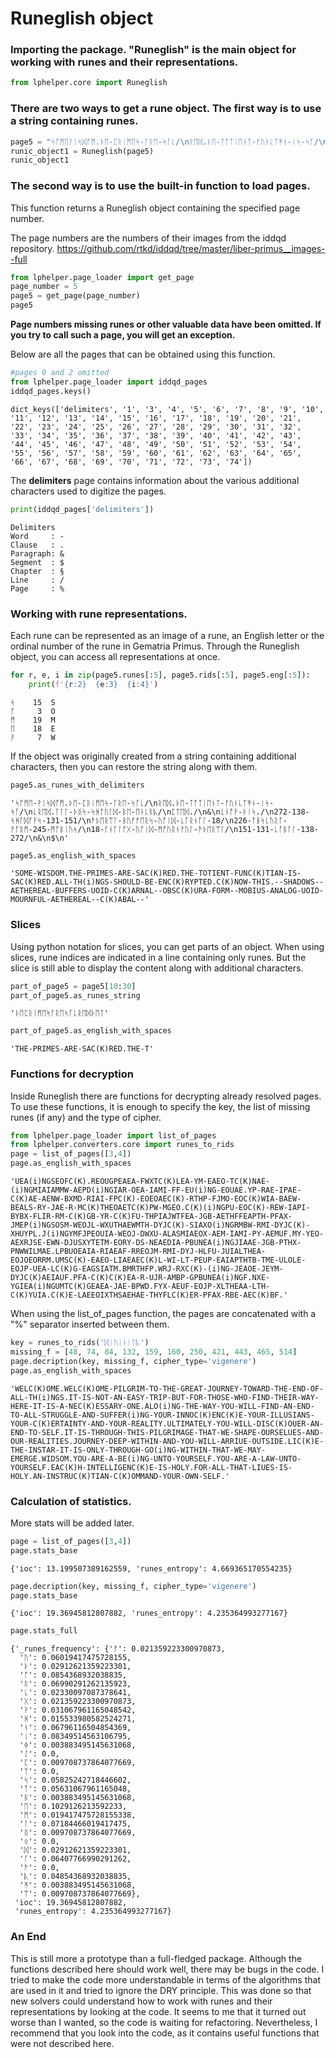 # Runeglish object

### Importing the package. "Runeglish" is the main object for working with runes and their representations.


```python
from lphelper.core import Runeglish
```

### There are two ways to get a rune object. The first way is to use a string containing runes.


```python
page5 = "ᛋᚩᛗᛖᚹᛁᛋᛞᚩᛗ.ᚦᛖ-ᛈᚱᛁᛗᛖᛋ-ᚪᚱᛖ-ᛋᚪᚳ/\nᚱᛖᛞ.ᚦᛖ-ᛏᚩᛏᛁᛖᚾᛏ-ᚠᚢᚾᚳᛏᛡᚾ-ᛁᛋ-ᛋᚪ/\nᚳᚱᛖᛞ"
runic_object1 = Runeglish(page5)
runic_object1
```

### The second way is to use the built-in function to load pages.
This function returns a Runeglish object containing the specified page number. 

The page numbers are the numbers of their images from the iddqd repository.
https://github.com/rtkd/iddqd/tree/master/liber-primus__images--full




```python
from lphelper.page_loader import get_page
page_number = 5
page5 = get_page(page_number)
page5
```

**Page numbers missing runes or other valuable data have been omitted. If you try to call such a page, you will get an exception.**

Below are all the pages that can be obtained using this function.


```python
#pages 0 and 2 omitted
from lphelper.page_loader import iddqd_pages
iddqd_pages.keys()
```




    dict_keys(['delimiters', '1', '3', '4', '5', '6', '7', '8', '9', '10', '11', '12', '13', '14', '15', '16', '17', '18', '19', '20', '21', '22', '23', '24', '25', '26', '27', '28', '29', '30', '31', '32', '33', '34', '35', '36', '37', '38', '39', '40', '41', '42', '43', '44', '45', '46', '47', '48', '49', '50', '51', '52', '53', '54', '55', '56', '57', '58', '59', '60', '61', '62', '63', '64', '65', '66', '67', '68', '69', '70', '71', '72', '73', '74'])



The **delimiters** page contains information about the various additional characters used to digitize the pages.


```python
print(iddqd_pages['delimiters'])
```

    Delimiters
    Word     : -
    Clause   : .
    Paragraph: &
    Segment  : $
    Chapter  : §
    Line     : /
    Page     : %
    
    


### Working with rune representations. 
Each rune can be represented as an image of a rune, an English letter or the ordinal number of the rune in Gematria Primus. 
Through the Runeglish object, you can access all representations at once.


```python
for r, e, i in zip(page5.runes[:5], page5.rids[:5], page5.eng[:5]):
    print(f'{r:2}  {e:3}  {i:4}')
```

    ᛋ    15  S   
    ᚩ     3  O   
    ᛗ    19  M   
    ᛖ    18  E   
    ᚹ     7  W   


If the object was originally created from a string containing additional characters, then you can restore the string along with them.


```python
page5.as_runes_with_delimiters
```




    'ᛋᚩᛗᛖ-ᚹᛁᛋᛞᚩᛗ.ᚦᛖ-ᛈᚱᛁᛗᛖᛋ-ᚪᚱᛖ-ᛋᚪᚳ/\nᚱᛖᛞ.ᚦᛖ-ᛏᚩᛏᛁᛖᚾᛏ-ᚠᚢᚾᚳᛏᛡᚾ-ᛁᛋ-ᛋᚪ/\nᚳᚱᛖᛞ.ᚪᛚᛚ-ᚦᛝᛋ-ᛋᚻᚩᚢᛚᛞ-ᛒᛖ-ᛖᚾᚳᚱᚣ/\nᛈᛏᛖᛞ./\n&\nᚳᚾᚩᚹ-ᚦᛁᛋ./\n272-138-ᛋᚻᚪᛞᚩᚹᛋ-131-151/\nᚫᚦᛖᚱᛠᛚ-ᛒᚢᚠᚠᛖᚱᛋ-ᚢᚩᛁᛞ-ᚳᚪᚱᚾᚪᛚ-18/\n226-ᚩᛒᛋᚳᚢᚱᚪ-ᚠᚩᚱᛗ-245-ᛗᚩᛒᛁᚢᛋ/\n18-ᚪᚾᚪᛚᚩᚷ-ᚢᚩᛁᛞ-ᛗᚩᚢᚱᚾᚠᚢᛚ-ᚫᚦᛖᚱᛠᛚ/\n151-131-ᚳᚪᛒᚪᛚ-138-272/\n&\n$\n'




```python
page5.as_english_with_spaces
```




    'SOME-WISDOM.THE-PRIMES-ARE-SAC(K)RED.THE-TOTIENT-FUNC(K)TIAN-IS-SAC(K)RED.ALL-TH(i)NGS-SHOULD-BE-ENC(K)RYPTED.C(K)NOW-THIS.--SHADOWS--AETHEREAL-BUFFERS-UOID-C(K)ARNAL--OBSC(K)URA-FORM--MOBIUS-ANALOG-UOID-MOURNFUL-AETHEREAL--C(K)ABAL--'



### Slices
Using python notation for slices, you can get parts of an object. When using slices, rune indices are indicated in a line containing only runes. But the slice is still able to display the content along with additional characters.


```python
part_of_page5 = page5[10:30]
part_of_page5.as_runes_string
```




    'ᚦᛖᛈᚱᛁᛗᛖᛋᚪᚱᛖᛋᚪᚳᚱᛖᛞᚦᛖᛏ'




```python
part_of_page5.as_english_with_spaces
```




    'THE-PRIMES-ARE-SAC(K)RED.THE-T'



### Functions for decryption
Inside Runeglish there are functions for decrypting already resolved pages. To use these functions, it is enough to specify the key, the list of missing runes (if any) and the type of cipher.


```python
from lphelper.page_loader import list_of_pages
from lphelper.converters.core import runes_to_rids
page = list_of_pages([3,4])
page.as_english_with_spaces
```




    'UEA(i)NGSEOFC(K).REOUGPEAEA-FWXTC(K)LEA-YM-EAEO-TC(K)NAE-(i)NGMIAIAMMW-AEPD(i)NGIAR-OEA-IAMI-FF-EU(i)NG-EOUAE.YP-RAE-IPAE-C(K)AE-AENW-BXMD-RIAI-FPC(K)-EOEOAEC(K)-RTHP-FJMO-EOC(K)WIA-BAEW-BEALS-RY-JAE-R-MC(K)THEOAETC(K)PW-MGEO.C(K)(i)NGPU-EOC(K)-REW-IAPI-BYBX-FLIR-RM-C(K)GB-YR-C(K)FU-THPIAJWTFEA-JGB-AETHFFEAPTH-PFAX-JMEP(i)NGSOSM-WEOJL-WXUTHAEWMTH-DYJC(K)-SIAXO(i)NGRMBW-RMI-DYJC(K)-XHUYPL.J(i)NGYMFJPEOUIA-WEOJ-DWXU-ALASMIAEOX-AEM-IAMI-PY-AEMUF.MY-YEO-AEXRJSE-EWN-DJUSXYTETM-EORY-DS-NEAEDIA-PBUNEA(i)NGJIAAE-JGB-PTHX-PNWWILMAE.LPBUOEAIA-RIAEAF-RREOJM-RMI-DYJ-HLFU-JUIALTHEA-EOJOEORRM.UMSC(K)-EAEO-LIAEAEC(K)L-WI-LT-PEUP-EAIAPTHTB-TME-ULOLE-EOJP-UEA-LC(K)G-EAGSIATM.BMRTHFP.WRJ-RXC(K)-(i)NG-JEAOE-JEYM-DYJC(K)AEIAUF.PFA-C(K)C(K)EA-R-UJR-AMBP-GPBUNEA(i)NGF.NXE-YGIEA(i)NGUMTC(K)GEAEA-JAE-BPWD.FYX-AEUF-EOJP-XLTHEAA-LTH-C(K)YUIA.C(K)E-LAEEOIXTHSAEHAE-THYFLC(K)ER-PFAX-RBE-AEC(K)BF.'



When using the list_of_pages function, the pages are concatenated with a "%" separator inserted between them.


```python
key = runes_to_rids('ᛞᛁᚢᛁᚾᛁᛏᚣ')
missing_f = [48, 74, 84, 132, 159, 160, 250, 421, 443, 465, 514]
page.decription(key, missing_f, cipher_type='vigenere')
page.as_english_with_spaces
```




    'WELC(K)OME.WELC(K)OME-PILGRIM-TO-THE-GREAT-JOURNEY-TOWARD-THE-END-OF-ALL-TH(i)NGS.IT-IS-NOT-AN-EASY-TRIP-BUT-FOR-THOSE-WHO-FIND-THEIR-WAY-HERE-IT-IS-A-NEC(K)ESSARY-ONE.ALO(i)NG-THE-WAY-YOU-WILL-FIND-AN-END-TO-ALL-STRUGGLE-AND-SUFFER(i)NG-YOUR-INNOC(K)ENC(K)E-YOUR-ILLUSIANS-YOUR-C(K)ERTAINTY-AND-YOUR-REALITY.ULTIMATELY-YOU-WILL-DISC(K)OUER-AN-END-TO-SELF.IT-IS-THROUGH-THIS-PILGRIMAGE-THAT-WE-SHAPE-OURSELUES-AND-OUR-REALITIES.JOURNEY-DEEP-WITHIN-AND-YOU-WILL-ARRIUE-OUTSIDE.LIC(K)E-THE-INSTAR-IT-IS-ONLY-THROUGH-GO(i)NG-WITHIN-THAT-WE-MAY-EMERGE.WIDSOM.YOU-ARE-A-BE(i)NG-UNTO-YOURSELF.YOU-ARE-A-LAW-UNTO-YOURSELF.EAC(K)H-INTELLIGENC(K)E-IS-HOLY.FOR-ALL-THAT-LIUES-IS-HOLY.AN-INSTRUC(K)TIAN-C(K)OMMAND-YOUR-OWN-SELF.'



### Calculation of statistics. 
More stats will be added later.


```python
page = list_of_pages([3,4])
page.stats_base
```




    {'ioc': 13.199507389162559, 'runes_entropy': 4.669365170554235}




```python
page.decription(key, missing_f, cipher_type='vigenere')
page.stats_base
```




    {'ioc': 19.36945812807882, 'runes_entropy': 4.235364993277167}




```python
page.stats_full
```




    {'_runes_frequency': {'ᚠ': 0.021359223300970873,
      'ᚢ': 0.06019417475728155,
      'ᚦ': 0.02912621359223301,
      'ᚩ': 0.0854368932038835,
      'ᚱ': 0.06990291262135923,
      'ᚳ': 0.02330097087378641,
      'ᚷ': 0.021359223300970873,
      'ᚹ': 0.031067961165048542,
      'ᚻ': 0.015533980582524271,
      'ᚾ': 0.06796116504854369,
      'ᛁ': 0.08349514563106795,
      'ᛄ': 0.003883495145631068,
      'ᛇ': 0.0,
      'ᛈ': 0.009708737864077669,
      'ᛉ': 0.0,
      'ᛋ': 0.05825242718446602,
      'ᛏ': 0.05631067961165048,
      'ᛒ': 0.003883495145631068,
      'ᛖ': 0.1029126213592233,
      'ᛗ': 0.019417475728155338,
      'ᛚ': 0.07184466019417475,
      'ᛝ': 0.009708737864077669,
      'ᛟ': 0.0,
      'ᛞ': 0.02912621359223301,
      'ᚪ': 0.06407766990291262,
      'ᚫ': 0.0,
      'ᚣ': 0.04854368932038835,
      'ᛡ': 0.003883495145631068,
      'ᛠ': 0.009708737864077669},
     'ioc': 19.36945812807882,
     'runes_entropy': 4.235364993277167}



### An End

This is still more a prototype than a full-fledged package. Although the functions described here should work well, there may be bugs in the code. I tried to make the code more understandable in terms of the algorithms that are used in it and tried to ignore the DRY principle. This was done so that new solvers could understand how to work with runes and their representations by looking at the code. It seems to me that it turned out worse than I wanted, so the code is waiting for refactoring. Nevertheless, I recommend that you look into the code, as it contains useful functions that were not described here.
